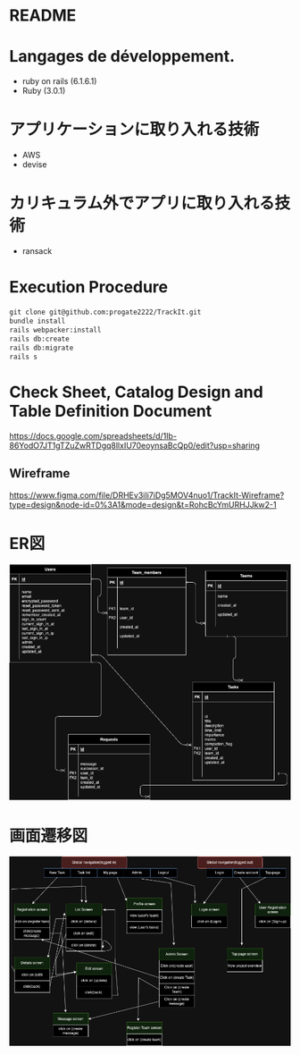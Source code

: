 # README

# Langages de développement.
- ruby on rails (6.1.6.1)
- Ruby (3.0.1)

# アプリケーションに取り入れる技術
- AWS 
- devise

# カリキュラム外でアプリに取り入れる技術
- ransack

# Execution Procedure
```
git clone git@github.com:progate2222/TrackIt.git
bundle install
rails webpacker:install
rails db:create
rails db:migrate
rails s
```

# Check Sheet, Catalog Design and Table Definition Document

https://docs.google.com/spreadsheets/d/1Ib-86YodO7JT1gTZuZwRTDgq8llxIU70eoynsaBcQp0/edit?usp=sharing

## Wireframe
https://www.figma.com/file/DRHEv3iIi7iDg5MOV4nuo1/TrackIt-Wireframe?type=design&node-id=0%3A1&mode=design&t=RohcBcYmURHJJkw2-1

# ER図
<img src= "document/TrackIt.drawio.png">

# 画面遷移図
<img src= "document/Track-it_ScreenTrans.drawio.png">
